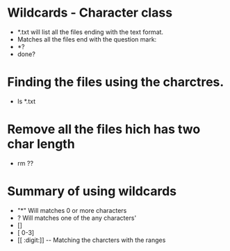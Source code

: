 # Wildcards - Character class

* *.txt will list all the files ending with the text format.
* Matches all the files end with the question mark:
* *\?
* done?

# Finding the files using the charctres.
* ls *.txt

# Remove all the files hich has two char length
* rm ??

# Summary of using wildcards
* "*"  Will matches 0 or more characters
* ?  Will matches one of the any characters'
* []
* [ 0-3]
* [[ :digit:]] -- Matching the charcters with the ranges

